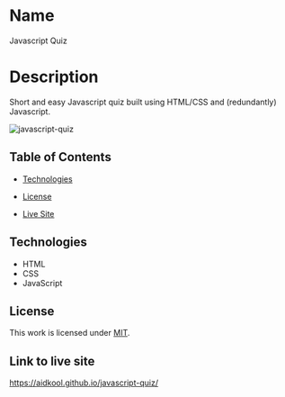 # Name

Javascript Quiz

# Description

Short and easy Javascript quiz built using HTML/CSS and (redundantly) Javascript.

![javascript-quiz](https://user-images.githubusercontent.com/73796715/140665573-d2e38481-b1ad-4cb1-b70f-a5a7f7496fde.png)

## Table of Contents
- [Technologies](#technologies)

- [License](#license)

- [Live Site](#live)

## Technologies
- HTML
- CSS
- JavaScript

## License

This work is licensed under
[MIT](https://github.com/AidKool/javascript-quiz/blob/master/LICENSE).

## Link to live site

https://aidkool.github.io/javascript-quiz/

